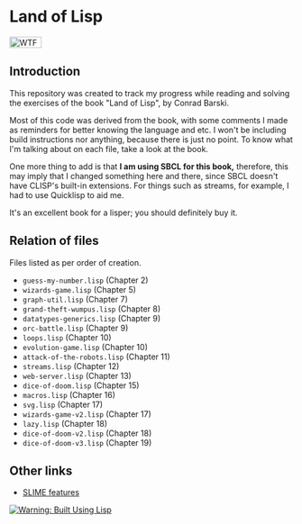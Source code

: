 # Land of Lisp

<a href="http://www.wtfpl.net/"><img src="http://www.wtfpl.net/wp-content/uploads/2012/12/wtfpl-badge-1.png" width="57" height="20" alt="WTFPL"/></a>

## Introduction

This repository was created to track my progress  while reading and solving the
exercises of the book "Land of Lisp", by Conrad Barski.

Most of this code was derived from the book, with some comments I made as
reminders for better knowing the language and etc. I won't be including build
instructions nor anything, because there is just no point. To know what I'm
talking about on each file, take a look at the book.

One more thing to add is that <strong>I am using SBCL for this book,</strong>
therefore, this may imply that I changed something here and there, since
SBCL doesn't have CLISP's built-in extensions. For things such as streams,
for example, I had to use Quicklisp to aid me.

It's an excellent book for a lisper; you should definitely buy it.

## Relation of files

Files listed as per order of creation.

- `guess-my-number.lisp` (Chapter 2)
- `wizards-game.lisp` (Chapter 5)
- `graph-util.lisp` (Chapter 7)
- `grand-theft-wumpus.lisp` (Chapter 8)
- `datatypes-generics.lisp` (Chapter 9)
- `orc-battle.lisp` (Chapter 9)
- `loops.lisp` (Chapter 10)
- `evolution-game.lisp` (Chapter 10)
- `attack-of-the-robots.lisp` (Chapter 11)
- `streams.lisp` (Chapter 12)
- `web-server.lisp` (Chapter 13)
- `dice-of-doom.lisp` (Chapter 15)
- `macros.lisp` (Chapter 16)
- `svg.lisp` (Chapter 17)
- `wizards-game-v2.lisp` (Chapter 17)
- `lazy.lisp` (Chapter 18)
- `dice-of-doom-v2.lisp` (Chapter 18)
- `dice-of-doom-v3.lisp` (Chapter 19)


## Other links
- [SLIME features](https://www.cliki.net/SLIME%20Features)


[![Warning: Built Using Lisp](http://www.lisperati.com/lisplogo_warning2_256.png)](http://www.lisperati.com/logo.html)

